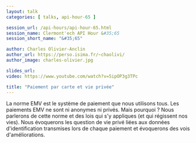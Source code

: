 ```yaml
---
layout: talk
categories: [ talks, api-hour-65 ]

session_url: /api-hours/api-hour-65.html
session_name: Clermont'ech API Hour &#35;65
session_short_name: "&#35;65"

author: Charles Olivier-Anclin
author_url: https://perso.isima.fr/~chaolivi/
author_image: charles-olivier.jpg

slides_url:
video: https://www.youtube.com/watch?v=5ipOP3g3TPc

title: "Paiement par carte et vie privée"
---
```


La norme EMV est le système de paiement que nous utilisons tous. Les paiements
EMV ne sont ni anonymes ni privés. Mais pourquoi ? Nous parlerons de cette
norme et des lois qui s'y appliques (et qui régissent nos vies). Nous
évoquerons les question de vie privé liées aux données d'identification
transmises lors de chaque paiement et évoquerons des vois d'améliorations.
